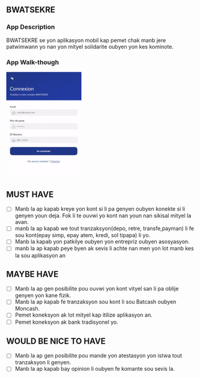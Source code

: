 ## BWATSEKRE

### App Description
BWATSEKRE se yon aplikasyon mobil kap  pemet chak manb jere patwimwann yo nan yon mityel solidarite oubyen yon kes kominote.

### App Walk-though

<img src="https://github.com/bwatsekregroup/bwat-sekre/blob/main/Bwatsekre%20(1).gif" width=200><br>



## MUST HAVE
- [ ] Manb la ap kapab kreye yon kont si li pa genyen oubyen konekte si li genyen youn deja. Fok li te ouvwi yo kont nan youn nan sikisal mityel la avan.
- [ ] manb la ap kapab we tout tranzaksyon(depo, retre, transfe,payman) li fe sou kont(epay simp, epay atem, kredi, sol tipapa) li yo.
- [ ] Manb la kapab yon patkilye oubyen yon entrepriz oubyen asosyasyon.
- [ ] manb la ap kapab peye byen ak sevis li achte nan men yon lot manb kes la sou aplikasyon an

## MAYBE HAVE
- [ ] Manb la ap gen posibilite pou ouvwi yon kont vityel san li pa oblije genyen yon kane fizik.
- [ ] Manb la ap kapab fe tranzaksyon sou kont li sou Batcash oubyen Moncash.
- [ ] Pemet koneksyon ak lot mityel kap itilize aplikasyon an.
- [ ] Pemet koneksyon ak bank tradisyonel yo.

## WOULD BE NICE TO HAVE
- [ ] Manb la ap gen posibilite pou mande yon atestasyon yon istwa tout tranzaksyon li genyen.
- [ ] Manb la ap kapab bay opinion li oubyen fe komante sou sevis la.
